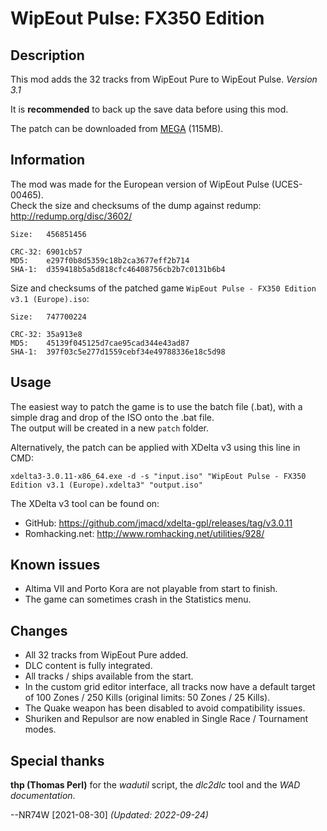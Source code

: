 # WipEout Pulse: FX350 Edition

## Description

This mod adds the 32 tracks from WipEout Pure to WipEout Pulse. *Version 3.1*

It is **recommended** to back up the save data before using this mod.

The patch can be downloaded from [MEGA](https://mega.nz/folder/pd4WmL6Y#iIBs0iR0Jws6jRpjH-F08w) (115MB).

## Information

The mod was made for the European version of WipEout Pulse (UCES-00465).  
Check the size and checksums of the dump against redump: http://redump.org/disc/3602/

```
Size:   456851456

CRC-32: 6901cb57
MD5:    e297f0b8d5359c18b2ca3677eff2b714
SHA-1:  d359418b5a5d818cfc46408756cb2b7c0131b6b4
```

Size and checksums of the patched game `WipEout Pulse - FX350 Edition v3.1 (Europe).iso`:

```
Size:   747700224

CRC-32: 35a913e8
MD5:    45139f045125d7cae95cad344e43ad87
SHA-1:  397f03c5e277d1559cebf34e49788336e18c5d98
```

## Usage

The easiest way to patch the game is to use the batch file (.bat), with a simple drag and drop of the ISO onto the .bat file.  
The output will be created in a new `patch` folder.

Alternatively, the patch can be applied with XDelta v3 using this line in CMD:
```
xdelta3-3.0.11-x86_64.exe -d -s "input.iso" "WipEout Pulse - FX350 Edition v3.1 (Europe).xdelta3" "output.iso"
```

The XDelta v3 tool can be found on:
- GitHub: https://github.com/jmacd/xdelta-gpl/releases/tag/v3.0.11
- Romhacking.net: http://www.romhacking.net/utilities/928/

## Known issues

- Altima VII and Porto Kora are not playable from start to finish.
- The game can sometimes crash in the Statistics menu.

## Changes

- All 32 tracks from WipEout Pure added.
- DLC content is fully integrated.
- All tracks / ships available from the start.
- In the custom grid editor interface, all tracks now have a default target of 100 Zones / 250 Kills (original limits: 50 Zones / 25 Kills).
- The Quake weapon has been disabled to avoid compatibility issues.
- Shuriken and Repulsor are now enabled in Single Race / Tournament modes.

## Special thanks

**thp (Thomas Perl)** for the *wadutil* script, the *dlc2dlc* tool and the *WAD documentation*.

--NR74W [2021-08-30] *(Updated: 2022-09-24)*
